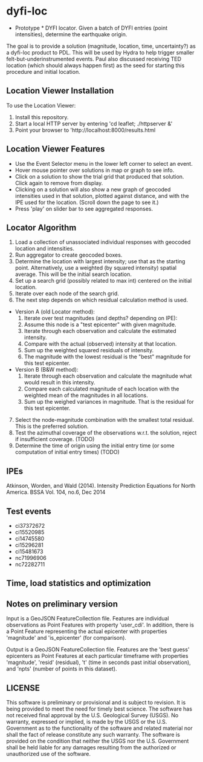 # dyfi-loc
* Prototype * DYFI locator. Given a batch of DYFI entries (point intensities), determine the earthquake origin. 

The goal is to provide a solution (magnitude, location, time, uncertainty?) as a dyfi-loc product to PDL. This will be used by Hydra to help trigger smaller felt-but-underinstrumented events. Paul also discussed receiving TED location (which should always happen first) as the seed for starting this procedure and initial location.

Location Viewer Installation
---------------

To use the Location Viewer:

1. Install this repository.
2. Start a local HTTP server by entering 'cd leaflet; ./httpserver &'
3. Point your browser to 'http://localhost:8000/results.html

Location Viewer Features
-----
- Use the Event Selector menu in the lower left corner to select an event.
- Hover mouse pointer over solutions in map or graph to see info.
- Click on a solution to show the trial grid that produced that solution. Click again to remove from display.
- Clicking on a solution will also show a new graph of geocoded intensities 
used in that solution, plotted against distance, and with the IPE used for the location. (Scroll down the page to see it.)
- Press 'play' on slider bar to see aggregated responses.

Locator Algorithm
---------
1. Load a collection of unassociated individual responses with geocoded location and intensities. 
2. Run aggregator to create geocoded boxes.
3. Determine the location with largest intensity; use that as the starting point. Alternatively, use a weighted (by squared intensity) spatial average. This will be the initial search location.
4. Set up a search grid (possibly related to max int) centered on the initial location.
5. Iterate over each node of the search grid.
6. The next step depends on which residual calculation method is used.
  - Version A (old Locator method):
    1. Iterate over test magnitudes (and depths? depending on IPE):
      1. Assume this node is a "test epicenter" with given magnitude. 
      2. Iterate through each observation and calculate the estimated intensity.
      3. Compare with the actual (observed) intensity at that location.
      4. Sum up the weighted squared residuals of intensity.
    2. The magnitude with the lowest residual is the "best" magnitude for this test epicenter.
  - Version B (B&W method):
    1. Iterate through each observation and calculate the magnitude what would result in this intensity.
    2. Compare each calculated magnitude of each location with the weighted mean of the magnitudes in all locations.
    3. Sum up the weighed variances in magnitude. That is the residual for this test epicenter.
7. Select the node-magnitude combination with the smallest total residual. This is the preferred solution.
8. Test the azimuthal coverage of the observations w.r.t. the solution, reject if insufficient coverage. (TODO)
9. Determine the time of origin using the initial entry time (or some computation of initial entry times) (TODO)

IPEs
----
Atkinson, Worden, and Wald (2014). Intensity Prediction Equations for North America. BSSA Vol. 104, no.6, Dec 2014

Test events
-----------
- ci37372672
- ci15520985
- ci14745580
- ci15296281
- ci15481673
- nc71996906
- nc72282711

Time, load statistics and optimization
-----------------------

Notes on preliminary version
-----------------------
Input is a GeoJSON FeatureCollection file. Features are individual observations as Point Features with property 'user_cdi'. In addition, there is a Point Feature representing the actual epicenter with properties 'magnitude' and 'is_epicenter' (for comparison).

Output is a GeoJSON FeatureCollection file. Features are the 'best guess' epicenters as Point Features at each particular timeframe with properties 'magnitude', 'resid' (residual), 't' (time in seconds past initial observation), and 'npts' (number of points in this dataset).  

LICENSE
-------
This software is preliminary or provisional and is subject to revision. It is being provided to meet the need for timely best science. The software has not received final approval by the U.S. Geological Survey (USGS). No warranty, expressed or implied, is made by the USGS or the U.S. Government as to the functionality of the software and related material nor shall the fact of release constitute any such warranty. The software is provided on the condition that neither the USGS nor the U.S. Government shall be held liable for any damages resulting from the authorized or unauthorized use of the software.

